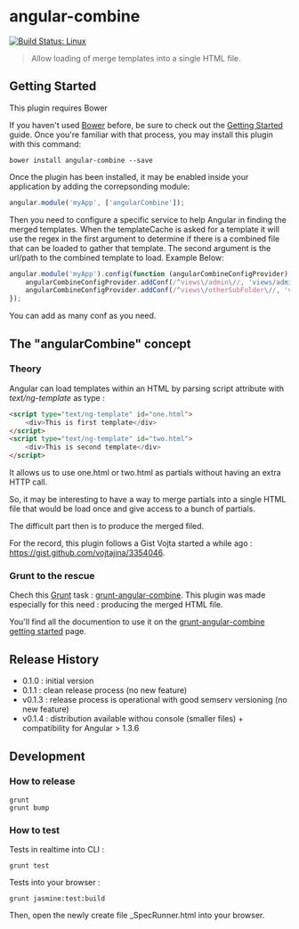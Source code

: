 # angular-combine

[![Build Status: Linux](https://travis-ci.org/astik/angular-combine.svg?branch=master)](https://travis-ci.org/astik/angular-combine)

> Allow loading of merge templates into a single HTML file.



## Getting Started

This plugin requires Bower

If you haven't used [Bower](http://bower.io/) before, be sure to check out the [Getting Started](http://bower.io/#installing-bower) guide.
Once you're familiar with that process, you may install this plugin with this command:

```shell
bower install angular-combine --save
```

Once the plugin has been installed, it may be enabled inside your application by adding the correpsonding module:

```js
angular.module('myApp', ['angularCombine']);
```

Then you need to configure a specific service to help Angular in finding the merged templates. When the templateCache is asked for a template it will use the regex in the first argument to determine if there is a combined file that can be loaded to gather that template. The second argument is the url/path to the combined template to load. Example Below:

```js
angular.module('myApp').config(function (angularCombineConfigProvider) {
	angularCombineConfigProvider.addConf(/^views\/admin\//, 'views/admin.html');
	angularCombineConfigProvider.addConf(/^views\/otherSubFolder\//, 'views/otherSubFolderMergedTemplates.html');
});
```

You can add as many conf as you need. 
 
 
## The "angularCombine" concept



### Theory

Angular can load templates within an HTML by parsing script attribute with *text/ng-template* as type :

```html
<script type="text/ng-template" id="one.html">
	<div>This is first template</div>
</script>
<script type="text/ng-template" id="two.html">
	<div>This is second template</div>
</script>
```

It allows us to use one.html or two.html as partials without having an extra HTTP call.

So, it may be interesting to have a way to merge partials into a single HTML file that would be load once and give access to a bunch of partials.

The difficult part then is to produce the merged filed.

For the record, this plugin follows a Gist Vojta started a while ago : https://gist.github.com/vojtajina/3354046.



### Grunt to the rescue

Chech this [Grunt](http://gruntjs.com/) task : [grunt-angular-combine](https://github.com/astik/grunt-angular-combine).
This plugin was made especially for this need : producing the merged HTML file.

You'll find all the documention to use it on the [grunt-angular-combine getting started](https://github.com/astik/grunt-angular-combine#getting-started) page.



## Release History

- 0.1.0 : initial version
- 0.1.1 : clean release process (no new feature)
- v0.1.3 : release process is operational with good semserv versioning (no new feature)
- v0.1.4 : distribution available withou console (smaller files) + compatibility for Angular > 1.3.6



## Development



### How to release

```
grunt
grunt bump
```



### How to test

Tests in realtime into CLI :

```
grunt test
```

Tests into your browser :

```
grunt jasmine:test:build
```

Then, open the newly create file _SpecRunner.html into your browser.
